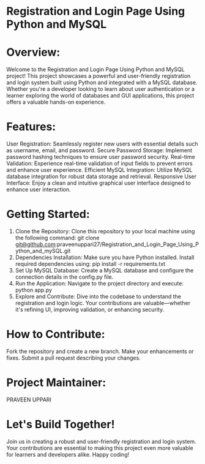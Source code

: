 # Registration and Login Page Using Python and MySQL 

# Overview:
  Welcome to the Registration and Login Page Using Python and MySQL project! This project showcases a powerful and user-friendly registration and login system built using 
  Python and integrated with a MySQL database. Whether you're a developer looking to learn about user authentication or a learner exploring the world of databases and GUI 
  applications, this project offers a valuable hands-on experience.

# Features:
  User Registration: Seamlessly register new users with essential details such as username, email, and password.
  Secure Password Storage: Implement password hashing techniques to ensure user password security.
  Real-time Validation: Experience real-time validation of input fields to prevent errors and enhance user experience.
  Efficient MySQL Integration: Utilize MySQL database integration for robust data storage and retrieval.
  Responsive User Interface: Enjoy a clean and intuitive graphical user interface designed to enhance user interaction.

# Getting Started:
  1. Clone the Repository:
     Clone this repository to your local machine using the following command:
     git clone git@github.com:praveenuppari27/Registration_and_Login_Page_Using_Python_and_mySQL.git
  2. Dependencies Installation:
     Make sure you have Python installed. Install required dependencies using:
     pip install -r requirements.txt
  3. Set Up MySQL Database:
     Create a MySQL database and configure the connection details in the config.py file.
  4. Run the Application:
     Navigate to the project directory and execute:
     python app.py
  5. Explore and Contribute:
     Dive into the codebase to understand the registration and login logic. Your contributions are valuable—whether it's refining UI, improving validation,
     or enhancing security.
# How to Contribute:
   Fork the repository and create a new branch.
   Make your enhancements or fixes.
   Submit a pull request describing your changes.
# Project Maintainer:
   PRAVEEN UPPARI

# Let's Build Together!
   Join us in creating a robust and user-friendly registration and login system. Your contributions are essential to making this project even more valuable for learners and 
   developers alike. Happy coding!

